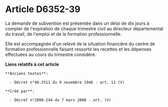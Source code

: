 # Article D6352-39

La demande de subvention est présentée dans un délai de dix jours à compter de l'expiration de chaque trimestre civil au
directeur départemental du travail, de l'emploi et de la formation professionnelle.

Elle est accompagnée d'un relevé de la situation financière du centre de formation professionnelle faisant ressortir les
recettes et les dépenses effectuées au cours du trimestre considéré.

**Liens relatifs à cet article**

	**Anciens textes**:

	  - Décret n°46-2511 du 9 novembre 1946 - art. 12 (V)

	**Créé par**:

	  - Décret n°2008-244 du 7 mars 2008 - art. (V)
